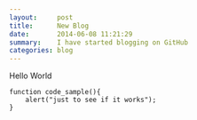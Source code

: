 ```yaml
---
layout:     post
title:      New Blog
date:       2014-06-08 11:21:29
summary:    I have started blogging on GitHub
categories: blog
---
```


Hello World

```
function code_sample(){
	alert("just to see if it works");
}
```
